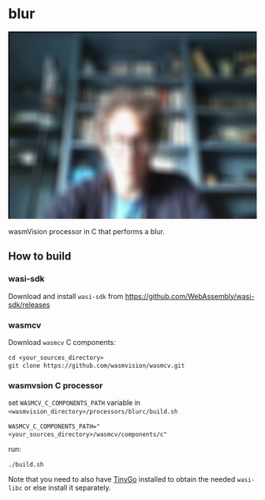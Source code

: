 # blur

![blur](../../images/blur-processor.png)

wasmVision processor in C that performs a blur.

## How to build

### wasi-sdk

Download and install `wasi-sdk` from https://github.com/WebAssembly/wasi-sdk/releases


### wasmcv

Download `wasmcv` C components:

```shell
cd <your_sources_directory>
git clone https://github.com/wasmvision/wasmcv.git 
```

### wasmvsion C processor

set `WASMCV_C_COMPONENTS_PATH` variable in `<wasmvision_directory>/processors/blurc/build.sh`

```shell
WASMCV_C_COMPONENTS_PATH="<your_sources_directory>/wasmcv/components/c"
```

run:

```shell
./build.sh
```

Note that you need to also have [TinyGo](https://github.com/tinygo-org/tinygo/releases) installed to obtain the needed `wasi-libc` or else install it separately.
